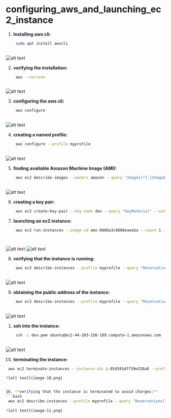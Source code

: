 # configuring_aws_and_launching_ec2_instance

1. **Installing aws cli:**
   ```bash
    sudo apt install awscli
    
![alt text](image.png)

2. **verifying the installation:**
   ```bash
    aws --version
    
![alt text](image-1.png)


3. **configuring the aws cli:**
   ```bash
    aws configure
    
![alt text](image-2.png)


4. **creating a named profile:**
   ```bash
    aws configure --profile myprofile
    
![alt text](image-3.png)

5. **finding available Amazon Machine Image (AMI):**
   ```bash
    aws ec2 describe-images --owners amazon --query "Images[*].[ImageId,Name]" --output table
    
![alt text](image-4.png)

6. **creating a key pair:**
   ```bash
    aws ec2 create-key-pair --key-name dev --query "KeyMaterial" --output text --profile myprofile > dev.pem


7. **launching an ec2 instance:**
   ```bash
    aws ec2 run-instances --image-id ami-0866a3c8686eaeeba --count 1 --instance-type t2.micro --key-name dev --profile myprofile

    
![alt text](image-5.png)
![alt text](image-6.png)

8. **verifying that the instance is running:**
   ```bash 
    aws ec2 describe-instances --profile myprofile --query "Reservations[*].Instances[*].[InstanceId,State.Name]" --output table
    
![alt text](image-7.png)

9. **obtaining the public address of the instance:**
   ```bash 
    aws ec2 describe-instances --profile myprofile --query "Reservations[*].Instances[*].[PublicIpAddress]" --output table
    
![alt text](image-8.png)

1. **ssh into the instance:**
   ```bash 
    ssh -i dev.pem ubuntu@ec2-44-203-156-189.compute-1.amazonaws.com
    
![alt text](image-9.png)


10. **terminating the instance:**
   ```bash 
    aws ec2 terminate-instances --instance-ids i-05d391dff39e320a8 --profile myprofile
    
![alt text](image-10.png)


10. **verifying that the instance is terminated to avoid charges:**
   ```bash 
    aws ec2 describe-instances --profile myprofile --query "Reservations[*].Instances[*].[InstanceId,State.Name]" --output table
    
![alt text](image-11.png)
